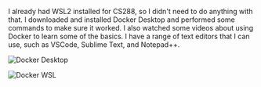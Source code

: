 I already had WSL2 installed for CS288, so I didn't need to do anything with that. I downloaded and installed Docker Desktop and performed some commands
to make sure it worked. I also watched some videos about using Docker to learn some of the basics. I have a range of text editors that I can use,
such as VSCode, Sublime Text, and Notepad++.

![Docker Desktop](https://github.com/NicholasZ02/Interpretable-Gradient-Boosting/blob/milestone-1/screenshots/Docker%20Desktop.png)

![Docker WSL](https://github.com/NicholasZ02/Interpretable-Gradient-Boosting/blob/milestone-1/screenshots/Docker%20WSL.png)
